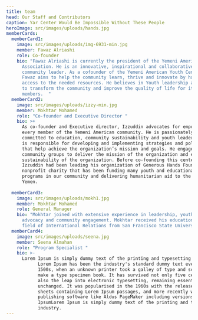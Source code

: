 ```yaml
---
title: team
head: Our Staff and Contributors
caption: Yar Center Would Be Impossible Without These People
heroImage: src/images/uploads/hands.jpg
memberCards:
  memberCard1:
    image: src/images/uploads/img-6931-min.jpg
    member: Fawaz Alriashi
    role: Co-founder
    bio: "Fawaz Alriashi is currently the president of the Yemeni American
      Association. He is an innovative, inspirational and collaborative
      community leader. As a cofounder of the Yemeni American Youth Center,
      Fawaz aims to help the community learn, thrive and innovate by having
      access to the needed resources. He believes in Youth leadership and power
      to transform the community and improve the quality of life for its
      members.  "
  memberCard2:
    image: src/images/uploads/izzy-min.jpg
    member: Mokhtar Mohamed
    role: "Co-founder and Executive Director "
    bio: >+
      As co-founder and Executive director, Izzuddin advocates for empowering
      every member of the Yemeni American community. He is passionately
      committed to education, community sustainability and youth leadership.He
      is responsible for developing and implementing strategies and policies
      that help achieve the organization’s mission and goals. He engages with
      community groups to deliver the mission of the organization and ensure the
      sustainability of the organization. Before co-founding this center,
      Izzuddin had been leading his organization of Generous Hands Foundation, a
      nonprofit charity that has been funding many youth and educational
      programs in our community and delivering humanitarian aid to the people of
      Yemen.  
       
  memberCard3:
    image: src/images/uploads/mokh1.jpg
    member: Mokhtar Mohamed
    role: General Manager
    bio: "Mokhtar joined with extensive experience in leadership, youth development,
      advocacy and community engagement. Mokhtar received his education in the
      field of International Relations from San Francisco State University. "
  memberCard4:
    image: src/images/uploads/seena.jpg
    member: Seena Almahan
    role: "Program Specialist "
    bio: >-
      Lorem Ipsum is simply dummy text of the printing and typesetting industry.
            Lorem Ipsum has been the industry's standard dummy text ever since the
            1500s, when an unknown printer took a galley of type and scrambled it to
            make a type specimen book. It has survived not only five centuries, but
            also the leap into electronic typesetting, remaining essentially
            unchanged. It was popularised in the 1960s with the release of Letraset
            sheets containing Lorem Ipsum passages, and more recently with desktop
            publishing software like Aldus PageMaker including versions of Lorem
            IpsumLorem Ipsum is simply dummy text of the printing and typesetting
            industry.
---
```

